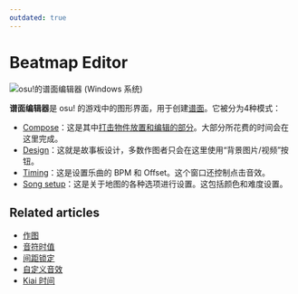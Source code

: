 ```yaml
---
outdated: true
---
```


# Beatmap Editor

![osu!的谱面编辑器 (Windows 系统)](Compose/img/Compose.jpg "osu!的谱面编辑器 (Windows 系统)")

**谱面编辑器**是 osu! 的游戏中的图形界面，用于创建[谱面](/wiki/Beatmap)。它被分为4种模式：

- [Compose](Compose)：这是其中[打击物件放置和编辑的部分](/wiki/Hit_object)。大部分所花费的时间会在这里完成。
- [Design](Design)：这就是故事板设计，多数作图者只会在这里使用“背景图片/视频”按钮。
- [Timing](Timing)：这是设置乐曲的 BPM 和 Offset。这个窗口还控制点击音效。
- [Song setup](Song_Setup)：这是关于地图的各种选项进行设置。这包括颜色和难度设置。

## Related articles

- [作图](/wiki/Beatmapping)
- [音符时值](Beat_Snap_Divisor)
- [间距锁定](Distance_Snap)
- [自定义音效](/wiki/Guides/Custom_Sample_Overrides)
- [Kiai 时间](Kiai_Time)
